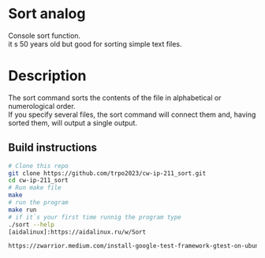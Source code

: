 # Sort analog 

Console sort function.</br> 
it s 50 years old but good for sorting simple text files. </br>

# Description

The sort command sorts the contents of the file in alphabetical or numerological order.</br>
If you specify several files, the sort command will connect them and, having sorted them, will output a single output.</br>

## Build instructions
```sh
# Clone this repo
git clone https://github.com/trpo2023/cw-ip-211_sort.git
cd cw-ip-211_sort
# Run make file
make
# run the program
make run
# if it`s your first time runnig the program type
./sort --help
[aidalinux]:https://aidalinux.ru/w/Sort

https://zwarrior.medium.com/install-google-test-framework-gtest-on-ubuntu-20-04-368eb6951b12
